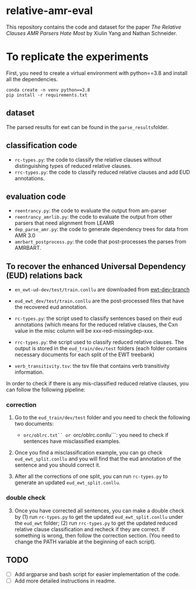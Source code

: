 # relative-amr-eval
This repository contains the code and dataset for the paper *The Relative Clauses AMR Parsers Hate Most* by Xiulin Yang and Nathan Schneider.

# To replicate the experiments
First, you need to create a virtual environment with python==3.8 and install all the dependencies.

```
conda create -n venv python==3.8
pip install -r requirements.txt
```

## dataset
The parsed results for ewt can be found in the ```parse_results```folder.
## classification code
- ```rc-types.py```: the code to classify the relative clauses without distinguishing types of reduced relative clauses.
- ```rrc-types.py```: the code to classify reduced relative clauses and add EUD annotations.
## evaluation code
- ```reentrancy.py```: the code to evaluate the output from am-parser
- ```reentrancy_amrlib.py```: the code to evaluate the output from other parsers that need alignment from LEAMR
- ```dep_parse_amr.py```: the code to generate dependency trees for data from AMR 3.0
- ```amrbart_postprocess.py```: the code that post-processes the parses from AMRBART.


## To recover the enhanced Universal Dependency (EUD) relations back
- ```en_ewt-ud-dev/test/train.conllu``` are downloaded from [ewt-dev-branch](https://github.com/xiulinyang/UD_English-EWT)
- ```eud_ewt_dev/test/train.conllu``` are the post-processed files that have the recovered eud annotation.
- ```rc-types.py```: the script used to classify sentences based on their eud annotations (which means for the reduced relative clauses, the Cxn value in the misc column will be xxx-red-missingdep-xxx.

- ```rrc-types.py```: the script used to classify reduced relative clauses. The output is stored in the ``eud_train/dev/test`` folders (each folder contains necessary documents for each split of the EWT treebank)

- ```verb_transitivity.tsv```: the tsv file that contains verb transitivity information. 
	

In order to check if there is any mis-classified reduced relative clauses, you can follow the following pipeline:

### correction
1. Go to the ``eud_train/dev/test`` folder and you need to check the following two documents:
	- ```orc/oblrc.txt`` or ```orc/oblrc.conllu```: you need to check if sentences have misclassified examples. 

2. Once you find a misclassification example, you can go check ```eud_ewt_split.conllu``` and you will find that the eud annotation of the sentence and you should correct it. 

3. After all the corrections of one split, you can run ```rc-types.py``` to generate an updated ```eud_ewt_split.conllu```. 

### double check

3. Once you have corrected all sentences, you can make a double check by (1) run ```rc-types.py``` to get the updated ```eud_ewt_split.conllu``` under the ```eud_ewt``` folder; (2) run ```rrc-types.py``` to get the updated reduced relative clause classification and recheck if they are correct. If something is wrong, then follow the correction section. (You need to change the PATH variable at the beginning of each script).


## TODO
- [ ] Add argparse and bash script for easier implementation of the code.
- [ ] Add more detailed instructions in readme. 
